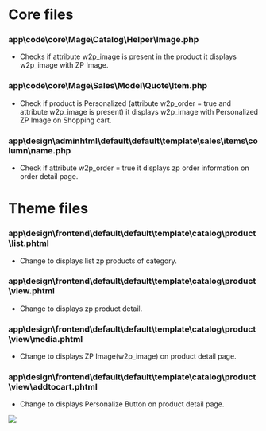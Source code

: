 # Core files #
### app\code\core\Mage\Catalog\Helper\Image.php ###
  * Checks if attribute w2p\_image is present in the product it displays w2p\_image with ZP Image.
### app\code\core\Mage\Sales\Model\Quote\Item.php ###
  * Check if product is Personalized (attribute w2p\_order = true and attribute w2p\_image is present) it displays w2p\_image with Personalized ZP Image on Shopping cart.
### app\design\adminhtml\default\default\template\sales\items\column\name.php ###
  * Check if attribute w2p\_order = true it displays zp order information on order detail page.

# Theme files #

### app\design\frontend\default\default\template\catalog\product\list.phtml ###
  * Change to displays list zp products of category.
### app\design\frontend\default\default\template\catalog\product\view.phtml ###
  * Change to displays zp product detail.
### app\design\frontend\default\default\template\catalog\product\view\media.phtml ###
  * Change to displays ZP Image(w2p\_image) on product detail page.
### app\design\frontend\default\default\template\catalog\product\view\addtocart.phtml ###
  * Change to displays Personalize Button on product detail page.

[![](http://www.zetaprints.com/help/img/magento_w2p_images/magento_support_text.png)](http://www.zetaprints.com/magento-web-to-print/magento-partners)